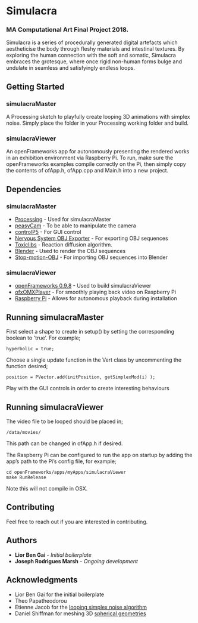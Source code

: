 # Simulacra

### MA Computational Art Final Project 2018.

Simulacra is a series of procedurally generated digital artefacts which aestheticise the body through fleshy materials and intestinal textures. By exploring the human connection with the soft and somatic, Simulacra embraces the grotesque, where once rigid non-human forms bulge and undulate in seamless and satisfyingly endless loops. 

## Getting Started

### simulacraMaster

A Processing sketch to playfully create looping 3D animations with simplex noise. Simply place the folder in your Processing working folder and build.

### simulacraViewer

An openFrameworks app for autonomously presenting the rendered works in an exhibition environment via Raspberry Pi. To run, make sure the openFrameworks examples compile correctly on the Pi, then simply copy the contents of ofApp.h, ofApp.cpp and Main.h into a new project. 

## Dependencies

### simulacraMaster

* [Processing](https://processing.org/) - Used for simulacraMaster
* [peasyCam](http://mrfeinberg.com/peasycam/) - To be able to manipulate the camera
* [controlP5](http://www.sojamo.de/libraries/controlP5/) - For GUI control
* [Nervous System OBJ Exporter](https://n-e-r-v-o-u-s.com/tools/obj/) - For exporting OBJ sequences
* [Toxiclibs](http://toxiclibs.org/2010/02/simutils-grayscott/) - Reaction diffusion algorithm.
* [Blender](https://www.blender.org/) - Used to render the OBJ sequences
* [Stop-motion-OBJ](https://github.com/neverhood311/Stop-motion-OBJ) - For importing OBJ sequences into Blender

### simulacraViewer

* [openFrameworks 0.9.8](https://openframeworks.cc/) - Used to build simulacraViewer
* [ofxOMXPlayer](https://github.com/jvcleave/ofxOMXPlayer) - For smoothly playing back video on Raspberry Pi
* [Raspberry Pi](https://www.raspberrypi.org/) - Allows for autonomous playback during installation
 
## Running simulacraMaster

First select a shape to create in setup() by setting the corresponding boolean to 'true’. For example;

```
hyperbolic = true;
```

Choose a single update function in the Vert class by uncommenting the function desired;

```
position = PVector.add(initPosition, getSimplexMod(i) );
```

Play with the GUI controls in order to create interesting behaviours

## Running simulacraViewer

The video file to be looped should be placed in;

```
/data/movies/
```

This path can be changed in ofApp.h if desired.


The Raspberry Pi can be configured to run the app on startup by adding the app’s path to the Pi’s config file, for example;

```
cd openFrameworks/apps/myApps/simulacraViewer
make RunRelease
```

Note this will not compile in OSX.


## Contributing

Feel free to reach out if you are interested in contributing.

## Authors

* **Lior Ben Gai** - *Initial boilerplate*
* **Joseph Rodrigues Marsh** - *Ongoing development*

## Acknowledgments

* Lior Ben Gai for the initial boilerplate
* Theo Papatheodorou
* Etienne Jacob for the [looping simplex noise algorithm](https://necessarydisorder.wordpress.com/2017/11/15/drawing-from-noise-and-then-making-animated-loopy-gifs-from-there/)
* Daniel Shiffman for meshing 3D [spherical geometries](https://www.youtube.com/watch?v=m8WhMeW8jj0)
